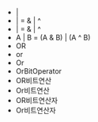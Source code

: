 ﻿- |
- |  =  & | ^
- | = & | ^
- A | B = (A & B) | (A ^ B)
- OR
- or
- Or
- OrBitOperator
- OR비트연산
- Or비트연산
- OR비트연산자
- Or비트연산자
